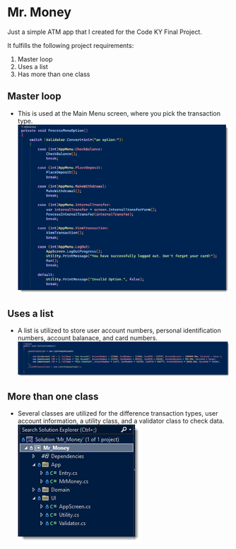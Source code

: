 # Mr. Money

Just a simple ATM app that I created for the Code KY Final Project. 

It fulfills the following project requirements:

1. Master loop
2. Uses a list
3. Has more than one class



## Master loop
- This is used at the Main Menu screen, where you pick the transaction type. 
![screenshot of main menu](/assets/images/masterLoop.png)

## Uses a list
- A list is utilized to store user account numbers, personal identification numbers, account balanace, and card numbers.
![screenshot of the list](/assets/images/userAccountList.png)

## More than one class
- Several classes are utilized for the difference transaction types, user account information, a utility class, and a validator class to check data. 
![screenshot of classes](/assets/images/classes.png)
